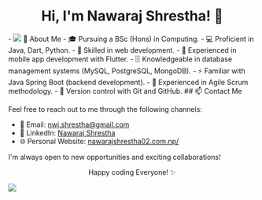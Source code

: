 <!-- Main Header -->
<h1 align="center">Hi, I'm Nawaraj Shrestha! 👋</h1>
- <img src="https://emoji.discadia.com/emojis/9fa603df-4864-439b-b78d-544c7f78cdca.gif" />
🌱 About Me
- 🎓 Pursuing a BSc (Hons) in Computing.
- 💻 Proficient in Java, Dart, Python.
- 🌟 Skilled in web development.
- 📱 Experienced in mobile app development with Flutter.
- 🗄️ Knowledgeable in database management systems (MySQL, PostgreSQL, MongoDB).
- ⚡ Familiar with Java Spring Boot (backend development).
- 🚀 Experienced in Agile Scrum methodology.
- 📜 Version control with Git and GitHub.
<!-- Contact Me -->
## 📫 Contact Me

Feel free to reach out to me through the following channels:

- 📧 Email: [nwj.shrestha@gmail.com](mailto:nwj.shrestha@gmail.com)
- 💼 LinkedIn: [Nawaraj Shrestha](https://www.linkedin.com/in/nwj002/)
- 🌐 Personal Website: [nawarajshrestha02.com.np/](https://nawarajshrestha02.com.np/)

I'm always open to new opportunities and exciting collaborations!

<!-- Footer -->
<p align="center">
  Happy coding Everyone! ✨
</p>
<img src="https://media2.giphy.com/media/iIqmM5tTjmpOB9mpbn/giphy.gif"/>


